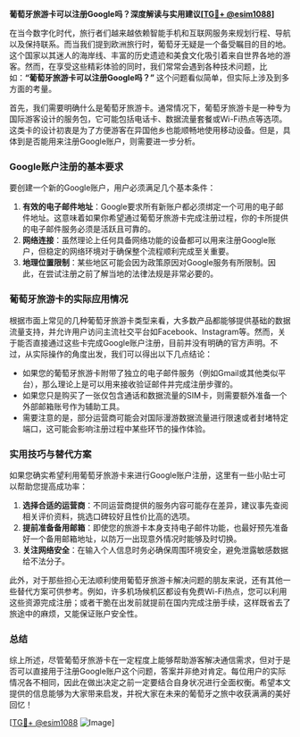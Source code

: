 **葡萄牙旅游卡可以注册Google吗？深度解读与实用建议[[TG💪+ @esim1088](https://t.me/s/esim1088)]**

在当今数字化时代，旅行者们越来越依赖智能手机和互联网服务来规划行程、导航以及保持联系。而当我们提到欧洲旅行时，葡萄牙无疑是一个备受瞩目的目的地。这个国家以其迷人的海岸线、丰富的历史遗迹和美食文化吸引着来自世界各地的游客。然而，在享受这些精彩体验的同时，我们常常会遇到各种技术问题，比如：**“葡萄牙旅游卡可以注册Google吗？”** 这个问题看似简单，但实际上涉及到多方面的考量。

首先，我们需要明确什么是葡萄牙旅游卡。通常情况下，葡萄牙旅游卡是一种专为国际游客设计的服务包，它可能包括电话卡、数据流量套餐或Wi-Fi热点等选项。这类卡的设计初衷是为了方便游客在异国他乡也能顺畅地使用移动设备。但是，具体到是否能用来注册Google账户，则需要进一步分析。

### Google账户注册的基本要求

要创建一个新的Google账户，用户必须满足几个基本条件：
1. **有效的电子邮件地址**：Google要求所有新账户都必须绑定一个可用的电子邮件地址。这意味着如果你希望通过葡萄牙旅游卡完成注册过程，你的卡所提供的电子邮件服务必须是活跃且可靠的。
2. **网络连接**：虽然理论上任何具备网络功能的设备都可以用来注册Google账户，但稳定的网络环境对于确保整个流程顺利完成至关重要。
3. **地理位置限制**：某些地区可能会因为政策原因对Google服务有所限制。因此，在尝试注册之前了解当地的法律法规是非常必要的。

### 葡萄牙旅游卡的实际应用情况

根据市面上常见的几种葡萄牙旅游卡类型来看，大多数产品都能够提供基础的数据流量支持，并允许用户访问主流社交平台如Facebook、Instagram等。然而，关于能否直接通过这些卡完成Google账户注册，目前并没有明确的官方声明。不过，从实际操作的角度出发，我们可以得出以下几点结论：

- 如果您的葡萄牙旅游卡附带了独立的电子邮件服务（例如Gmail或其他类似平台），那么理论上是可以用来接收验证邮件并完成注册步骤的。
- 如果您只是购买了一张仅包含通话和数据流量的SIM卡，则需要额外准备一个外部邮箱账号作为辅助工具。
- 需要注意的是，部分运营商可能会对国际漫游数据流量进行限速或者封堵特定端口，这可能会影响注册过程中某些环节的操作体验。

### 实用技巧与替代方案

如果您确实希望利用葡萄牙旅游卡来进行Google账户注册，这里有一些小贴士可以帮助您提高成功率：

1. **选择合适的运营商**：不同运营商提供的服务内容可能存在差异，建议事先查阅相关评价资料，挑选口碑较好且性价比高的选项。
2. **提前准备备用邮箱**：即使您的旅游卡本身支持电子邮件功能，也最好预先准备好一个备用邮箱地址，以防万一出现意外情况时能够及时切换。
3. **关注网络安全**：在输入个人信息时务必确保周围环境安全，避免泄露敏感数据给不法分子。

此外，对于那些担心无法顺利使用葡萄牙旅游卡解决问题的朋友来说，还有其他一些替代方案可供参考。例如，许多机场候机区都设有免费Wi-Fi热点，您可以利用这些资源完成注册；或者干脆在出发前就提前在国内完成注册手续，这样既省去了旅途中的麻烦，又能保证账户安全性。

### 总结

综上所述，尽管葡萄牙旅游卡在一定程度上能够帮助游客解决通信需求，但对于是否可以直接用于注册Google账户这个问题，答案并非绝对肯定。每位用户的实际情况各不相同，因此在做出决定之前一定要结合自身状况进行全面权衡。希望本文提供的信息能够为大家带来启发，并祝大家在未来的葡萄牙之旅中收获满满的美好回忆！

[[TG💪+ @esim1088](https://t.me/s/esim1088) ![Image](https://i.postimg.cc/4NQfJmqS/Snipaste-2025-05-13-00-14-12.png)]